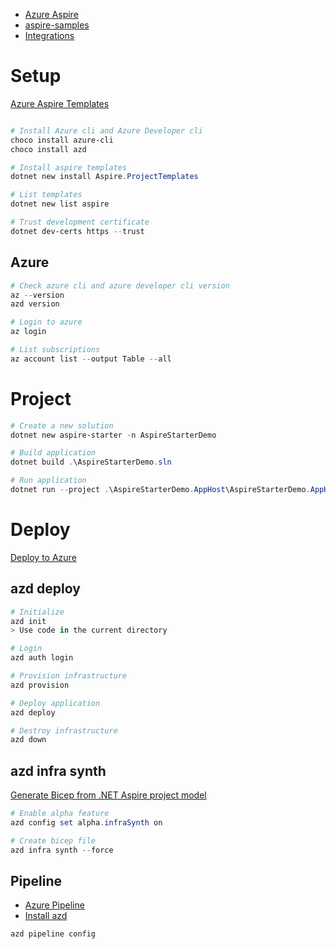 - [Azure Aspire](https://learn.microsoft.com/en-us/dotnet/aspire/get-started/aspire-overview)
- [aspire-samples](https://github.com/dotnet/aspire-samples/tree/main/samples/AspireWithJavaScript)
- [Integrations](https://learn.microsoft.com/en-us/dotnet/aspire/fundamentals/integrations-overview)

# Setup

[Azure Aspire Templates](https://learn.microsoft.com/en-us/dotnet/aspire/fundamentals/aspire-sdk-templates)

```powershell

# Install Azure cli and Azure Developer cli
choco install azure-cli
choco install azd

# Install aspire templates
dotnet new install Aspire.ProjectTemplates

# List templates
dotnet new list aspire
```

```powershell
# Trust development certificate
dotnet dev-certs https --trust
```

## Azure

```powershell
# Check azure cli and azure developer cli version
az --version
azd version

# Login to azure
az login

# List subscriptions
az account list --output Table --all
```

# Project

```powershell
# Create a new solution
dotnet new aspire-starter -n AspireStarterDemo

# Build application
dotnet build .\AspireStarterDemo.sln

# Run application
dotnet run --project .\AspireStarterDemo.AppHost\AspireStarterDemo.AppHost.csproj
```

# Deploy

[Deploy to Azure](https://learn.microsoft.com/en-us/dotnet/aspire/deployment/azure/aca-deployment)

## azd deploy

```powershell
# Initialize
azd init
> Use code in the current directory

# Login
azd auth login

# Provision infrastructure
azd provision

# Deploy application
azd deploy

# Destroy infrastructure
azd down
```

## azd infra synth

[Generate Bicep from .NET Aspire project model](https://learn.microsoft.com/en-us/dotnet/aspire/deployment/azure/aca-deployment-azd-in-depth?branch=main&tabs=windows#generate-bicep-from-net-aspire-app-model)

```powershell
# Enable alpha feature
azd config set alpha.infraSynth on

# Create bicep file
azd infra synth --force
```

## Pipeline

- [Azure Pipeline](https://github.com/Azure-Samples/azd-starter-bicep/blob/main/.azdo/pipelines/azure-dev.yml)
- [Install azd](https://marketplace.visualstudio.com/items?itemName=ms-azuretools.azd)

```powershell
azd pipeline config
```
